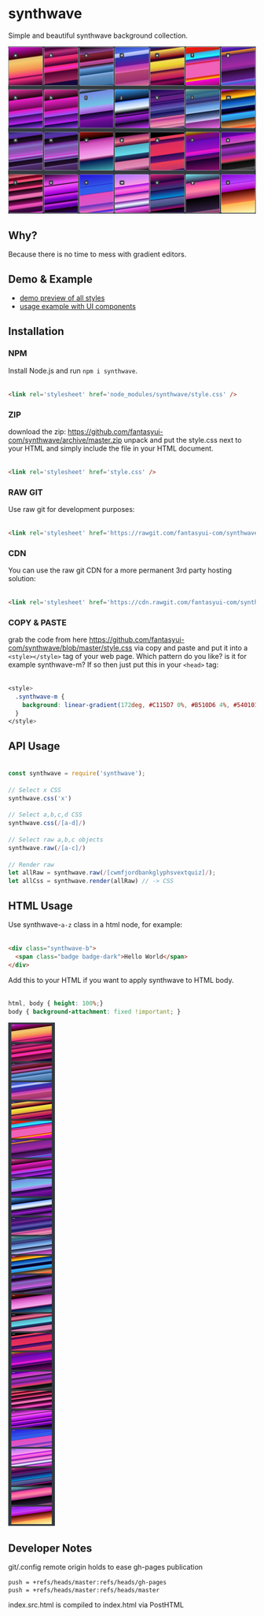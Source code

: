 # synthwave
Simple and beautiful synthwave background collection.

![](icon.png)

## Why?

  Because there is no time to mess with gradient editors.

## Demo & Example

- [demo preview of all styles](https://rawgit.com/fantasyui-com/synthwave/master/demo.html)
- [usage example with UI components](https://rawgit.com/fantasyui-com/synthwave/master/index.html)

## Installation

### NPM

Install Node.js and run ```npm i synthwave```.
```html

<link rel='stylesheet' href='node_modules/synthwave/style.css' />

```

### ZIP

download the zip: https://github.com/fantasyui-com/synthwave/archive/master.zip unpack and put the style.css next to your HTML and simply include the file in your HTML document.

```html

<link rel='stylesheet' href='style.css' />
```

### RAW GIT
Use raw git for development purposes:

```html

<link rel='stylesheet' href='https://rawgit.com/fantasyui-com/synthwave/master/style.css' />

```

### CDN

You can use the raw git CDN for a more permanent 3rd party hosting solution:

```html

<link rel='stylesheet' href='https://cdn.rawgit.com/fantasyui-com/synthwave/master/style.css' />

```

### COPY & PASTE

grab the code from here https://github.com/fantasyui-com/synthwave/blob/master/style.css via copy and paste and put it into a ```<style></style>``` tag of your web page. Which pattern do you like? is it for example synthwave-m? If so then just put this in your ```<head>``` tag:

```CSS

<style>
  .synthwave-m {
    background: linear-gradient(172deg, #C115D7 0%, #B510D6 4%, #540101 5%, #FCA10F 18%, #FFD82D 21%, #FCA10F 24%, #05253D 25%, #0E5BCE 35%, #3C8FCA 43%, #79BFE0 45%, #090D6D 46%, #000002 56%, #3B3FA9 60%, #2DBCFF 61%, #318AD3 73%, #13A7F7 74%, #352313 75%, #F29C5A 91%, #FC411C 92%, #F29C5A 100%);
  }
</style>

```

## API Usage

```JavaScript

const synthwave = require('synthwave');

// Select x CSS
synthwave.css('x')

// Select a,b,c,d CSS
synthwave.css(/[a-d]/)

// Select raw a,b,c objects
synthwave.raw(/[a-c]/)

// Render raw
let allRaw = synthwave.raw(/[cwmfjordbankglyphsvextquiz]/);
let allCss = synthwave.render(allRaw) // -> CSS

```

## HTML Usage

Use synthwave-```a-z``` class in a html node, for example:

```html

<div class="synthwave-b">
  <span class="badge badge-dark">Hello World</span>
</div>


```

Add this to your HTML if you want to apply synthwave to HTML body.
```css

html, body { height: 100%;}
body { background-attachment: fixed !important; }

```

![](screenshot.jpg)

## Developer Notes

git/.config remote origin holds to ease gh-pages publication

    push = +refs/heads/master:refs/heads/gh-pages
    push = +refs/heads/master:refs/heads/master


index.src.html is compiled to index.html via PostHTML

